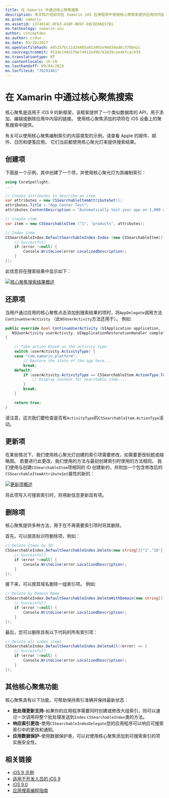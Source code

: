 ```yaml
---
title: 在 Xamarin 中通过核心聚焦搜索
description: 本文档介绍如何在 Xamarin iOS 应用程序中使用核心聚焦来提供应用内内容的链接。 本文介绍了如何创建、还原、更新和删除可搜索的项。
ms.prod: xamarin
ms.assetid: 1374914C-0F63-41BF-BD97-EBCEE86E57B1
ms.technology: xamarin-ios
author: conceptdev
ms.author: crdun
ms.date: 03/20/2017
ms.openlocfilehash: 845257bc11d24865a01a992e99d39ad6c578b42c
ms.sourcegitcommit: 933de144d1fbe7d412e49b743839cae4bfcac439
ms.translationtype: MT
ms.contentlocale: zh-CN
ms.lasthandoff: 09/04/2019
ms.locfileid: "70291461"
---
```

# <a name="search-with-core-spotlight-in-xamarinios"></a>在 Xamarin 中通过核心聚焦搜索

核心聚焦是适用于 iOS 9 的新框架，该框架提供了一个类似数据库的 API，用于添加、编辑或删除应用中内容的链接。 使用核心聚焦添加的项将在 iOS 设备上的聚焦搜索中提供。

有关可以使用核心聚焦编制索引的内容类型的示例，请查看 Apple 的邮件、邮件、日历和便笺应用。 它们当前都使用核心聚光灯来提供搜索结果。

## <a name="creating-an-item"></a>创建项

下面是一个示例，其中创建了一个项，并使用核心聚光灯为其编制索引：

```csharp
using CoreSpotlight;
...

// Create attributes to describe an item
var attributes = new CSSearchableItemAttributeSet();
attributes.Title = "App Center Test";
attributes.ContentDescription = "Automatically test your app on 1,000 devices in the cloud.";

// Create item
var item = new CSSearchableItem ("1", "products", attributes);

// Index item
CSSearchableIndex.DefaultSearchableIndex.Index (new CSSearchableItem[]{ item }, (error) => {
    // Successful?
    if (error !=null) {
        Console.WriteLine(error.LocalizedDescription);
    }
});
```

此信息将在搜索结果中显示如下：

[![](corespotlight-images/corespotlight01.png "核心聚焦搜索结果概述")](corespotlight-images/corespotlight01.png#lightbox)

## <a name="restoring-an-item"></a>还原项

当用户通过应用的核心聚焦点击添加到搜索结果的项时，将`AppDelegate`调用方法`ContinueUserActivity` （此`NSUserActivity`方法还用于）。 例如:

```csharp
public override bool ContinueUserActivity (UIApplication application,
   NSUserActivity userActivity, UIApplicationRestorationHandler completionHandler)
{

    // Take action based on the activity type
    switch (userActivity.ActivityType) {
    case "com.xamarin.platform":
        // Restore the state of the app here...
        break;
    default:
        if (userActivity.ActivityType == CSSearchableItem.ActionType.ToString ()) {
            // Display content for searchable item...
        }
        break;
    }

    return true;
}
```

请注意，这次我们要检查是否有`ActivityType`的`CSSearchableItem.ActionType`活动。

## <a name="updating-an-item"></a>更新项

在某些情况下，我们使用核心聚光灯创建的索引项需要修改，如需要更改标题或缩略图。 若要进行此更改，我们使用的方法与最初创建索引时使用的方法相同。
我们使用与创建`CSSearchableItem`项相同的 ID 创建新的，并附加一个包含修改后的`CSSearchableItemAttributeSet`属性的新的：

[![](corespotlight-images/corespotlight02.png "更新项概述")](corespotlight-images/corespotlight02.png#lightbox)

将此项写入可搜索索引时，将用新信息更新现有项。

## <a name="deleting-an-item"></a>删除项

核心聚焦提供多种方法，用于在不再需要索引项时将其删除。

首先，可以按其标识符删除项，例如：

```csharp
// Delete Items by ID
CSSearchableIndex.DefaultSearchableIndex.Delete(new string[]{"1","16"},(error) => {
    // Successful?
    if (error !=null) {
        Console.WriteLine(error.LocalizedDescription);
    }
});
```

接下来，可以按其域名删除一组索引项。 例如:

```csharp
// Delete by Domain Name
CSSearchableIndex.DefaultSearchableIndex.DeleteWithDomain(new string[]{"domain-name"},(error) => {
    // Successful?
    if (error !=null) {
        Console.WriteLine(error.LocalizedDescription);
    }
});
```

最后，您可以删除具有以下代码的所有索引项：

```csharp
// Delete all index items
CSSearchableIndex.DefaultSearchableIndex.DeleteAll((error) => {
    // Successful?
    if (error !=null) {
        Console.WriteLine(error.LocalizedDescription);
    }
});
```

## <a name="additional-core-spotlight-features"></a>其他核心聚焦功能

核心聚焦具有以下功能，可帮助保持索引准确并保持最新状态：

- **批处理更新支持**–如果你的应用程序需要同时创建或修改大组索引，则可以通过一次调用将整个批处理发送到`Index` `CSSearchableIndex`类的方法。
- **响应索引更改**–使用`CSSearchableIndexDelegate`您的应用程序可以响应可搜索索引中的更改和通知。
- **应用数据保护**–使用数据保护类，可以对使用核心聚焦添加到可搜索索引的项实施安全性。



## <a name="related-links"></a>相关链接

- [iOS 9 示例](https://docs.microsoft.com/samples/browse/?products=xamarin&term=Xamarin.iOS+iOS9)
- [适用于开发人员的 iOS 9](https://developer.apple.com/ios/pre-release/)
- [iOS 9.0](https://developer.apple.com/library/prerelease/ios/releasenotes/General/WhatsNewIniOS/Articles/iOS9.html)
- [应用搜索编程指南](https://developer.apple.com/library/prerelease/ios/documentation/General/Conceptual/AppSearch/index.html#//apple_ref/doc/uid/TP40016308)
